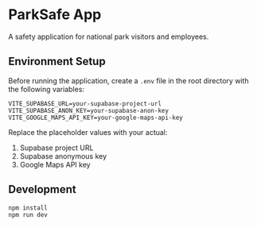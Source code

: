 # ParkSafe App

A safety application for national park visitors and employees.

## Environment Setup

Before running the application, create a `.env` file in the root directory with the following variables:

```env
VITE_SUPABASE_URL=your-supabase-project-url
VITE_SUPABASE_ANON_KEY=your-supabase-anon-key
VITE_GOOGLE_MAPS_API_KEY=your-google-maps-api-key
```

Replace the placeholder values with your actual:
1. Supabase project URL
2. Supabase anonymous key
3. Google Maps API key

## Development

```bash
npm install
npm run dev
```